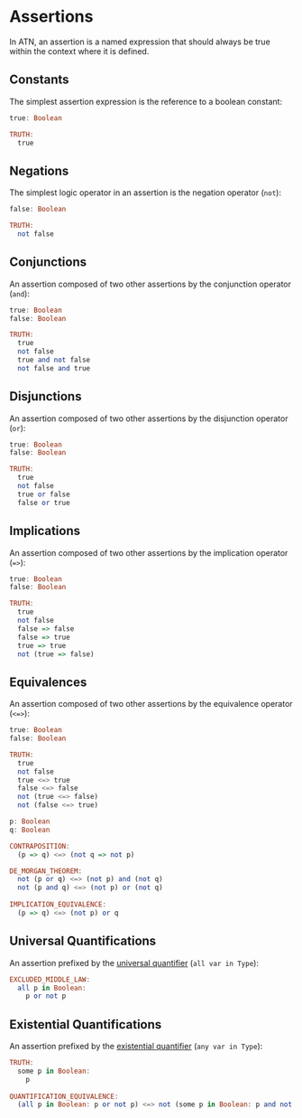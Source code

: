 # Assertions

In ATN, an assertion is a named expression that should always be true within the context where it is defined.

## Constants

The simplest assertion expression is the reference to a boolean constant:

```haskell
true: Boolean

TRUTH:
  true
```

## Negations

The simplest logic operator in an assertion is the negation operator (`not`):

```haskell
false: Boolean

TRUTH:
  not false
```

## Conjunctions

An assertion composed of two other assertions by the conjunction operator (`and`):

```haskell
true: Boolean
false: Boolean

TRUTH:
  true
  not false
  true and not false
  not false and true
```

## Disjunctions

An assertion composed of two other assertions by the disjunction operator (`or`):

```haskell
true: Boolean
false: Boolean

TRUTH:
  true
  not false
  true or false
  false or true
```

## Implications

An assertion composed of two other assertions by the implication operator (`=>`):

```haskell
true: Boolean
false: Boolean

TRUTH:
  true
  not false
  false => false
  false => true
  true => true
  not (true => false)
```

## Equivalences

An assertion composed of two other assertions by the equivalence operator (`<=>`):

```haskell
true: Boolean
false: Boolean

TRUTH:
  true
  not false
  true <=> true
  false <=> false
  not (true <=> false)
  not (false <=> true)

p: Boolean
q: Boolean

CONTRAPOSITION:
  (p => q) <=> (not q => not p)

DE_MORGAN_THEOREM:
  not (p or q) <=> (not p) and (not q)
  not (p and q) <=> (not p) or (not q)
  
IMPLICATION_EQUIVALENCE:
  (p => q) <=> (not p) or q
```

## Universal Quantifications

An assertion prefixed by the [universal quantifier](https://en.wikipedia.org/wiki/Universal_quantification) (`all var in Type`):

```haskell
EXCLUDED_MIDDLE_LAW:
  all p in Boolean:
    p or not p
```

## Existential Quantifications

An assertion prefixed by the [existential quantifier](https://en.wikipedia.org/wiki/Existential_quantification) (`any var in Type`):

```haskell
TRUTH:
  some p in Boolean:
    p
    
QUANTIFICATION_EQUIVALENCE:
  (all p in Boolean: p or not p) <=> not (some p in Boolean: p and not p)
```
